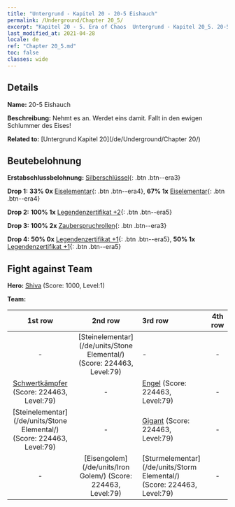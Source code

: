 ```yaml
---
title: "Untergrund - Kapitel 20 - 20-5 Eishauch"
permalink: /Underground/Chapter 20_5/
excerpt: "Kapitel 20 - 5. Era of Chaos  Untergrund - Kapitel 20_5. 20-5 Eishauch"
last_modified_at: 2021-04-28
locale: de
ref: "Chapter 20_5.md"
toc: false
classes: wide
---
```


## Details

 **Name:** 20-5 Eishauch

 **Beschreibung:** Nehmt es an. Werdet eins damit. Fallt in den ewigen Schlummer des Eises!

 **Related to:** [Untergrund Kapitel 20](/de/Underground/Chapter 20/)

## Beutebelohnung

 **Erstabschlussbelohnung:** [Silberschlüssel](/ItemsDE/con_693/){: .btn .btn--era3}

 **Drop 1:** **33% 0x** [Eiselementar](/ItemsDE/unt_264/){: .btn .btn--era4}, **67% 1x** [Eiselementar](/ItemsDE/unt_264/){: .btn .btn--era4}

 **Drop 2:** **100% 1x** [Legendenzertifikat +2](/ItemsDE/mat_81/){: .btn .btn--era5}

 **Drop 3:** **100% 2x** [Zauberspruchrollen](/ItemsDE/con_694/){: .btn .btn--era3}

 **Drop 4:** **50% 0x** [Legendenzertifikat +1](/ItemsDE/mat_74/){: .btn .btn--era5}, **50% 1x** [Legendenzertifikat +1](/ItemsDE/mat_74/){: .btn .btn--era5}


## Fight against Team
 **Hero:** [Shiva](/de/heroes/Shiva/) (Score: 1000, Level:1)

 **Team:**


  | 1st row | 2nd row | 3rd row | 4th row |
  |:----:|:----:|:----|:----:|
  | - | [Steinelementar](/de/units/Stone Elemental/) (Score: 224463, Level:79)  | - | - |
  | [Schwertkämpfer](/de/units/Swordsman/) (Score: 224463, Level:79)  | - | [Engel](/de/units/Angel/) (Score: 224463, Level:79)  | - |
  | [Steinelementar](/de/units/Stone Elemental/) (Score: 224463, Level:79)  | - | [Gigant](/de/units/Giant/) (Score: 224463, Level:79)  | - |
  | - | [Eisengolem](/de/units/Iron Golem/) (Score: 224463, Level:79)  | [Sturmelementar](/de/units/Storm Elemental/) (Score: 224463, Level:79)  | - |


